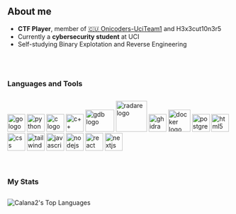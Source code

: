 <h2>About me</h2>

 + **CTF Player**, member of [🇨🇺 Onicoders-UciTeam1](https://github.com/Calana2/Onicoders-UciTeam1) and H3x3cut10n3r5
 + Currently a **cybersecurity student** at UCI
 + Self-studying Binary Explotation and Reverse Engineering
 
   
<br/><br/>

<!-- Tech stack icons -->  
<h3>Languages and Tools</h3>
<h2></h2>

<div>
<img src="https://cdn.jsdelivr.net/gh/devicons/devicon/icons/go/go-original.svg" height="40" alt="go logo"  />
<img src="https://cdn.jsdelivr.net/gh/devicons/devicon/icons/python/python-original.svg" height="40" alt="python logo"  />
<img src="https://cdn.jsdelivr.net/gh/devicons/devicon/icons/c/c-original.svg" height="40" alt="c logo"  />
<img src="https://cdn.jsdelivr.net/gh/devicons/devicon/icons/cplusplus/cplusplus-original.svg" height="40" alt="c++ logo"  />
<img src="https://upload.wikimedia.org/wikipedia/commons/7/73/Gdb_icon.png" height="50" width="65" alt="gdb logo"  />
<img src="https://www.radare.org/r/img/r2logo32.png" height="70" alt="radare logo" />
<img src="https://upload.wikimedia.org/wikipedia/commons/f/f6/Ghidra_logo.svg" height="40" alt="ghidra logo" />
<img src="https://cdn.jsdelivr.net/gh/devicons/devicon/icons/docker/docker-original.svg" height="50" alt="docker logo"  />
<img src="https://cdn.jsdelivr.net/gh/devicons/devicon/icons/postgresql/postgresql-original.svg" height="40" alt="postgres logo"  />
<img src="https://cdn.jsdelivr.net/gh/devicons/devicon/icons/html5/html5-original.svg" height="40" alt="html5 logo"  />
<img src="https://cdn.jsdelivr.net/gh/devicons/devicon/icons/css3/css3-original.svg" height="40" alt="css logo"  />
<img src="https://cdn.jsdelivr.net/gh/devicons/devicon/icons/tailwindcss/tailwindcss-original.svg" height="40" alt="tailwind logo"  />
<img src="https://cdn.jsdelivr.net/gh/devicons/devicon/icons/javascript/javascript-original.svg" height="40" alt="javascript logo"  />
<img src="https://cdn.jsdelivr.net/gh/devicons/devicon/icons/nodejs/nodejs-original.svg" height="40" alt="nodejs logo"  />
<img src="https://cdn.jsdelivr.net/gh/devicons/devicon/icons/react/react-original.svg" height="40" alt="react logo"  />
<img src="https://cdn.jsdelivr.net/gh/devicons/devicon/icons/nextjs/nextjs-original.svg" height="40" alt="nextjs logo"  />
</div>
 <br/><br/>


<!--![GitHub Stats](https://github-readme-stats.vercel.app/api?username=Calana2&theme=synthwave&show_icons=true&hide_border=true&include_all_commits=true)-->

<!-- Stats -->
<h3>My Stats</h3>
<h2></h2>

![Calana2's Top Languages](https://github-readme-stats.vercel.app/api/top-langs/?username=Calana2&theme=synthwave&show_icons=true&hide_border=true&layout=compact&lang_count=5&exclude_repo=Calana2.github.io&hide=html)
